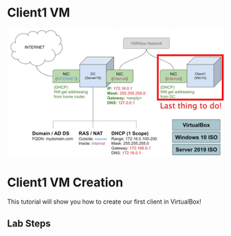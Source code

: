 # Client1 VM

<p align="center">
  <img src="https://raw.githubusercontent.com/Oatmello/Markdowns/main/ADimages/Client1.png" />
</p>

# Client1 VM Creation
This tutorial will show you how to create our first client in VirtualBox!

## Lab Steps
